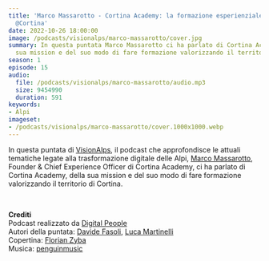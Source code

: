 ```yaml
---
title: 'Marco Massarotto - Cortina Academy: la formazione esperienziale sulle Dolomiti
  @Cortina'
date: 2022-10-26 18:00:00
image: /podcasts/visionalps/marco-massarotto/cover.jpg
summary: In questa puntata Marco Massarotto ci ha parlato di Cortina Academy, della
  sua mission e del suo modo di fare formazione valorizzando il territorio di Cortina.
season: 1
episode: 15
audio:
  file: /podcasts/visionalps/marco-massarotto/audio.mp3
  size: 9454990
  duration: 591
keywords:
- Alpi
imageset:
- /podcasts/visionalps/marco-massarotto/cover.1000x1000.webp
---
```


In questa puntata di [VisionAlps](https://www.visionalps.com/), il podcast che approfondisce le attuali tematiche legate alla trasformazione digitale delle Alpi, [Marco Massarotto](https://www.linkedin.com/in/marcomassarotto/), Founder & Chief Experience Officer di Cortina Academy, ci ha parlato di Cortina Academy, della sua mission e del suo modo di fare formazione valorizzando il territorio di Cortina.

<br>

**Crediti**<br>
Podcast realizzato da [Digital People](https://w3id.org/digitalpeople)<br>
Autori della puntata: [Davide Fasoli](https://www.linkedin.com/in/davide-fasoli-2b3246179/), [Luca Martinelli](https://www.linkedin.com/in/luca-martinelli/)<br>
Copertina: [Florian Zyba](https://www.linkedin.com/in/florian-zyba/)<br>
Musica: [penguinmusic](https://pixabay.com/users/penguinmusic-24940186/)